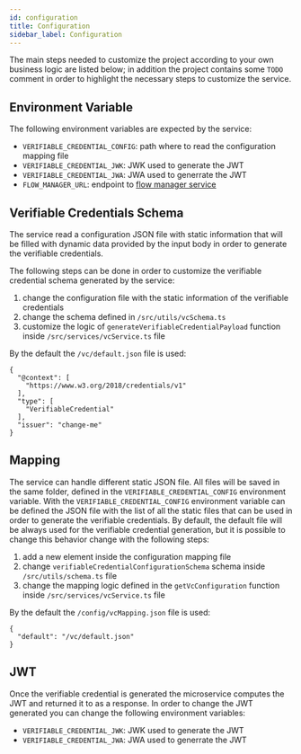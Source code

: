 ```yaml
---
id: configuration
title: Configuration
sidebar_label: Configuration
---
```

The main steps needed to customize the project according to your own business logic are listed below; in addition the project contains some `TODO` comment in order to highlight the necessary steps to customize the service. 


## Environment Variable

The following environment variables are expected by the service: 
- `VERIFIABLE_CREDENTIAL_CONFIG`: path where to read the configuration mapping file
- `VERIFIABLE_CREDENTIAL_JWK`: JWK used to generate the JWT
- `VERIFIABLE_CREDENTIAL_JWA`: JWA used to generrate the JWT
- `FLOW_MANAGER_URL`: endpoint to [flow manager service](../../runtime_suite/flow-manager-service/overview)

## Verifiable Credentials Schema

The service read a configuration JSON file with static information that will be filled with dynamic data provided by the input body in order to generate the verifiable credentials. 

The following steps can be done in order to customize the verifiable credential schema generated by the service: 
1. change the configuration file with the static information of the verifiable credentials
2. change the schema defined in `/src/utils/vcSchema.ts`
3. customize the logic of `generateVerifiableCredentialPayload` function inside `/src/services/vcService.ts` file

By the default the `/vc/default.json` file is used: 

```
{
  "@context": [
    "https://www.w3.org/2018/credentials/v1"
  ],
  "type": [
    "VerifiableCredential"
  ],
  "issuer": "change-me"
}
```


## Mapping

The service can handle different static JSON file. 
All files will be saved in the same folder, defined in the `VERIFIABLE_CREDENTIAL_CONFIG` environment variable.
With the `VERIFIABLE_CREDENTIAL_CONFIG` environment variable can be defined the JSON file with the list of all the static files that can be used in order to generate the verifiable credentials.
By default, the default file will be always used for the verifiable credential generation, but it is possible to change this behavior change with the following steps:
1. add a new element inside the configuration mapping file
2. change `verifiableCredentialConfigurationSchema` schema inside `/src/utils/schema.ts` file
2. change the mapping logic defined in the `getVcConfiguration` function inside `/src/services/vcService.ts` file

By the default the `/config/vcMapping.json` file is used: 

```
{
  "default": "/vc/default.json"
}
```

## JWT
Once the verifiable credential is generated the microservice computes the JWT and returned it to as a response. 
In order to change the JWT generated you can change the following environment variables:
- `VERIFIABLE_CREDENTIAL_JWK`: JWK used to generate the JWT
- `VERIFIABLE_CREDENTIAL_JWA`: JWA used to generrate the JWT
